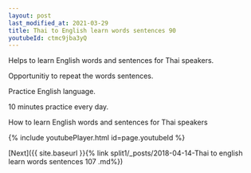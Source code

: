 ```yaml
---
layout: post
last_modified_at: 2021-03-29
title: Thai to English learn words sentences 90 
youtubeId: ctmc9jba3yQ
---
```

 
 
Helps to learn English words and sentences for Thai speakers.

Opportunitiy to repeat the words sentences. 

Practice English language. 
 
10 minutes practice every day. 
 
How to learn English words and sentences for Thai speakers 
 
{% include youtubePlayer.html id=page.youtubeId %}
 
 
[Next]({{ site.baseurl }}{% link  split1/_posts/2018-04-14-Thai to english learn words sentences 107 .md%})
 

